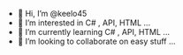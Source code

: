 - 👋 Hi, I’m @keelo45
- 👀 I’m interested in C# , API, HTML ...
- 🌱 I’m currently learning C# , API, HTML  ...
- 💞️ I’m looking to collaborate on easy stuff ...

<!---
keelo45/keelo45 is a ✨ special ✨ repository because its `README.md` (this file) appears on your GitHub profile.
You can click the Preview link to take a look at your changes.
--->
